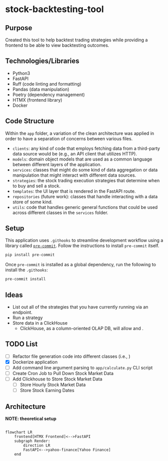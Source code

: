 # stock-backtesting-tool

## Purpose

Created this tool to help backtest trading strategies while providing a frontend to be able to view backtesting outcomes.

## Technologies/Libraries

- Python3
- FastAPI
- Ruff (code linting and formatting)
- Pandas (data manipulation)
- Poetry (dependency management)
- HTMX (frontend library)
- Docker

## Code Structure

Within the `app` folder, a variation of the clean architecture was applied in order to have a separation of concerns between various files.

- `clients`: any kind of code that employs fetching data from a third-party data source would be (e.g., an API client that utilizes HTTP).
- `models`: domain object models that are used as a common language between different layers of the application.
- `services`: classes that might do some kind of data aggregation or data manipulation that might interact with different data sources.
- `strategies`: the stock trading execution strategies that determine when to buy and sell a stock.
- `templates`: the UI layer that is rendered in the FastAPI route.
- `repositories` (future work): classes that handle interacting with a data store of some kind.
- `utils`: code that handles generic general functions that could be used across different classes in the `services` folder.

## Setup

This application uses `.githooks` to streamline development workflow using a library called [`pre-commit`](https://pre-commit.com/). Follow the instructions to install `pre-commit` itself.

```bash
pip install pre-commit
```

Once `pre-commit` is installed as a global dependency, run the following to install the `.githooks`:

```bash
pre-commit install
```

## Ideas

- List out all of the strategies that you have currently running via an endpoint.
- Run a strategy
- Store data in a ClickHouse
  - ClickHouse, as a column-oriented OLAP DB, will allow and .

## TODO List

- [ ] Refactor file generation code into different classes (i.e., )
- [X] Dockerize application
- [ ] Add command line argument parsing to `app/calculate.py` CLI script
- [ ] Create Cron Job to Pull Down Stock Market Data
- [ ] Add Clickhouse to Store Stock Market Data
  - [ ] Store Hourly Stock Market Data
  - [ ] Store Stock Earning Dates

## Architecture

**NOTE: theoretical setup**

```mermaid

flowchart LR
    frontend[HTMX Frontend]<-->FastAPI
    subgraph Render:
        direction LR
        FastAPI<-->yahoo-finance[Yahoo Finance]
    end
```
